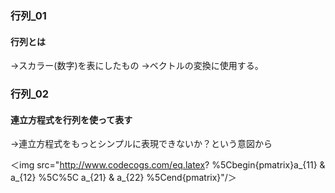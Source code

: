 ### 行列_01
#### 行列とは
→スカラー(数字)を表にしたもの
→ベクトルの変換に使用する。

### 行列_02
#### 連立方程式を行列を使って表す
→連立方程式をもっとシンプルに表現できないか？という意図から

＜img src="http://www.codecogs.com/eq.latex? %5Cbegin{pmatrix}a_{11} & a_{12} %5C%5C a_{21} & a_{22} %5Cend{pmatrix}"/＞
